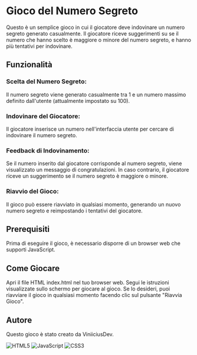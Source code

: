 # Gioco del Numero Segreto

Questo è un semplice gioco in cui il giocatore deve indovinare un numero segreto generato casualmente. Il giocatore riceve suggerimenti su se il numero che hanno scelto è maggiore o minore del numero segreto, e hanno più tentativi per indovinare.

## Funzionalità

### Scelta del Numero Segreto: 
Il numero segreto viene generato casualmente tra 1 e un numero massimo definito dall'utente (attualmente impostato su 100).
### Indovinare del Giocatore: 
Il giocatore inserisce un numero nell'interfaccia utente per cercare di indovinare il numero segreto.
### Feedback di Indovinamento: 
Se il numero inserito dal giocatore corrisponde al numero segreto, viene visualizzato un messaggio di congratulazioni. In caso contrario, il giocatore riceve un suggerimento se il numero segreto è maggiore o minore.
### Riavvio del Gioco: 
Il gioco può essere riavviato in qualsiasi momento, generando un nuovo numero segreto e reimpostando i tentativi del giocatore.

## Prerequisiti
Prima di eseguire il gioco, è necessario disporre di un browser web che supporti JavaScript.

## Come Giocare

  Apri il file HTML index.html nel tuo browser web.
  Segui le istruzioni visualizzate sullo schermo per giocare al gioco.
  Se lo desideri, puoi riavviare il gioco in qualsiasi momento facendo clic sul pulsante "Riavvia Gioco".

## Autore

Questo gioco è stato creato da ViniiciusDev.

![HTML5](https://img.shields.io/badge/html5-%23E34F26.svg?style=for-the-badge&logo=html5&logoColor=white) 
![JavaScript](https://img.shields.io/badge/javascript-%23323330.svg?style=for-the-badge&logo=javascript&logoColor=%23F7DF1E) 
![CSS3](https://img.shields.io/badge/css3-%231572B6.svg?style=for-the-badge&logo=css3&logoColor=white)
